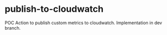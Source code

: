 # publish-to-cloudwatch
POC Action to publish custom metrics to cloudwatch.
Implementation in dev branch.
